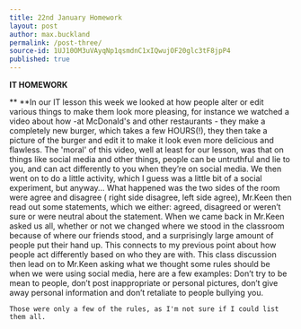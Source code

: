 ```yaml
---
title: 22nd January Homework
layout: post
author: max.buckland
permalink: /post-three/
source-id: 1UJ10OM3uVAyqNp1qsmdnC1xIQwujOF20glc3tF8jpP4
published: true
---
```

**IT HOMEWORK**

**	**In our IT lesson this week we looked at how people alter or edit various things to make them look more pleasing, for instance we watched a video about how -at McDonald's and other restaurants - they make a completely new burger, which takes a few HOURS(!), they then take a picture of the burger and edit it to make it look even more delicious and flawless. The 'moral' of this video, well at least for our lesson, was that on things like social media and other things, people can be untruthful and lie to you, and can act differently to you when they’re on social media. We then went on to do a little activity, which I guess was a little bit of a social experiment, but anyway… What happened was the two sides of the room were agree and disagree ( right side disagree, left side agree), Mr.Keen then read out some statements, which we either: agreed, disagreed or weren’t sure or were neutral about the statement. When we came back in Mr.Keen asked us all, whether or not we changed where we stood in the classroom because of where our friends stood, and a surprisingly large amount of people put their hand up. This connects to my previous point about how people act differently based on who they are with. This class discussion then lead on to Mr.Keen asking what we thought some rules should be when we were using social media, here are a few examples:  Don’t try to be mean to people, don’t post inappropriate or personal pictures, don’t give away personal information and don’t retaliate to people bullying you.

	Those were only a few of the rules, as I'm not sure if I could list them all.

